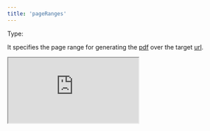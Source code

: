 ```yaml
---
title: 'pageRanges'
---
```


Type: <Type children='<string>'/><br/>

It specifies the page range for generating the [pdf](/docs/api/parameters/pdf) over the target [url](/docs/api/parameters/url).

<Iframe src="https://cdn.microlink.io/docs/stripe.pdf" />

<MultiCodeEditor languages={mqlCode('https://stripe.com', { pdf: true, landscape: true, pageRanges: '1-1' })} />

Any interval can be defined, such as, `'1-5, 8, 11-13'`. If you want to print just one page, specify it as range, e.g., `'1-1'`.

